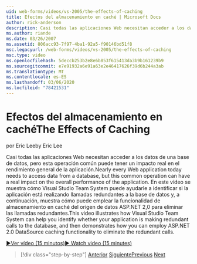 ```yaml
---
uid: web-forms/videos/vs-2005/the-effects-of-caching
title: Efectos del almacenamiento en caché | Microsoft Docs
author: rick-anderson
description: Casi todas las aplicaciones Web necesitan acceder a los datos de una base de datos, pero esta operación común puede tener un impacto real en el rendimiento general de...
ms.author: riande
ms.date: 03/26/2007
ms.assetid: 806acc93-7f97-4ba1-92a5-f90146bd51f8
msc.legacyurl: /web-forms/videos/vs-2005/the-effects-of-caching
msc.type: video
ms.openlocfilehash: 5deccb253b2e8e6b853f615413da3b9b161239b9
ms.sourcegitcommit: e7e91932a6e91a63e2e46417626f39d6b244a3ab
ms.translationtype: MT
ms.contentlocale: es-ES
ms.lasthandoff: 03/06/2020
ms.locfileid: "78421531"
---
```

# <a name="the-effects-of-caching"></a><span data-ttu-id="fced7-103">Efectos del almacenamiento en caché</span><span class="sxs-lookup"><span data-stu-id="fced7-103">The Effects of Caching</span></span>

<span data-ttu-id="fced7-104">por Eric Lee</span><span class="sxs-lookup"><span data-stu-id="fced7-104">by Eric Lee</span></span>

<span data-ttu-id="fced7-105">Casi todas las aplicaciones Web necesitan acceder a los datos de una base de datos, pero esta operación común puede tener un impacto real en el rendimiento general de la aplicación.</span><span class="sxs-lookup"><span data-stu-id="fced7-105">Nearly every Web application today needs to access data from a database, but this common operation can have a real impact on the overall performance of the application.</span></span> <span data-ttu-id="fced7-106">En este vídeo se muestra cómo Visual Studio Team System puede ayudarle a identificar si la aplicación está realizando llamadas redundantes a la base de datos y, a continuación, muestra cómo puede emplear la funcionalidad de almacenamiento en caché del origen de datos ASP.NET 2,0 para eliminar las llamadas redundantes.</span><span class="sxs-lookup"><span data-stu-id="fced7-106">This video illustrates how Visual Studio Team System can help you identify whether your application is making redundant calls to the database, and then demonstrates how you can employ ASP.NET 2.0 DataSource caching functionality to eliminate the redundant calls.</span></span>

[<span data-ttu-id="fced7-107">&#9654;Ver vídeo (15 minutos)</span><span class="sxs-lookup"><span data-stu-id="fced7-107">&#9654; Watch video (15 minutes)</span></span>](https://channel9.msdn.com/Blogs/ASP-NET-Site-Videos/the-effects-of-caching)

> [!div class="step-by-step"]
> <span data-ttu-id="fced7-108">[Anterior](custom-extraction-rules-and-coded-web-tests.md)
> [Siguiente](using-the-load-test-agent.md)</span><span class="sxs-lookup"><span data-stu-id="fced7-108">[Previous](custom-extraction-rules-and-coded-web-tests.md)
[Next](using-the-load-test-agent.md)</span></span>
